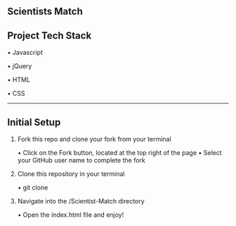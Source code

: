 Scientists Match
---------------------------------------------------------------------

Project Tech Stack
------------------------------------------------------------------
•	Javascript

•	jQuery

•	HTML

•	CSS

--------------------------------------------------------------------

Initial Setup
--------------------------------------------------------------------

1.	Fork this repo and clone your fork from your terminal

    •	Click on the Fork button, located at the top right of the page
    •	Select your GitHub user name to complete the fork

2.	Clone this repository in your terminal

    •	git clone

3.	Navigate into the /Scientist-Match directory

    •	Open the index.html file and enjoy!

